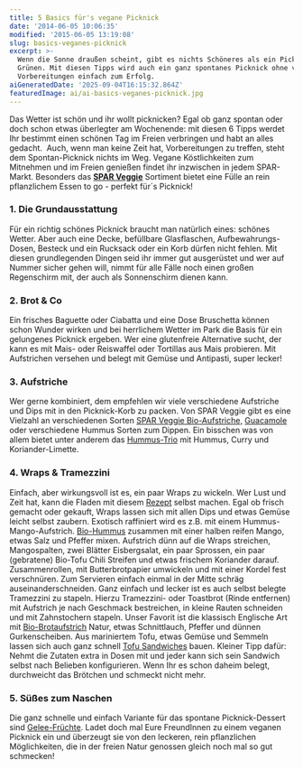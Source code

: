 ```yaml
---
title: 5 Basics für's vegane Picknick
date: '2014-06-05 10:06:35'
modified: '2015-06-05 13:19:08'
slug: basics-veganes-picknick
excerpt: >-
  Wenn die Sonne draußen scheint, gibt es nichts Schöneres als ein Picknick im
  Grünen. Mit diesen Tipps wird auch ein ganz spontanes Picknick ohne viel
  Vorbereitungen einfach zum Erfolg.
aiGeneratedDate: '2025-09-04T16:15:32.864Z'
featuredImage: ai/ai-basics-veganes-picknick.jpg
---
```


Das Wetter ist schön und ihr wollt picknicken? Egal ob ganz spontan oder doch schon etwas überlegter am Wochenende: mit diesen 6 Tipps werdet Ihr bestimmt einen schönen Tag im Freien verbringen und habt an alles gedacht.  Auch, wenn man keine Zeit hat, Vorbereitungen zu treffen, steht dem Spontan-Picknick nichts im Weg. Vegane Köstlichkeiten zum Mitnehmen und im Freien genießen findet ihr inzwischen in jedem SPAR-Markt. Besonders das **[SPAR Veggie](https://www.veganblatt.com/schnelle-vegane-kueche-mit-spar-veggie)** Sortiment bietet eine Fülle an rein pflanzlichem Essen to go - perfekt für´s Picknick!

### 1\. Die Grundausstattung

Für ein richtig schönes Picknick braucht man natürlich eines: schönes Wetter. Aber auch eine Decke, befüllbare Glasflaschen, Aufbewahrungs-Dosen, Besteck und ein Rucksack oder ein Korb dürfen nicht fehlen. Mit diesen grundlegenden Dingen seid ihr immer gut ausgerüstet und wer auf Nummer sicher gehen will, nimmt für alle Fälle noch einen großen Regenschirm mit, der auch als Sonnenschirm dienen kann.

### 2\. Brot & Co

Ein frisches Baguette oder Ciabatta und eine Dose Bruschetta können schon Wunder wirken und bei herrlichem Wetter im Park die Basis für ein gelungenes Picknick ergeben. Wer eine glutenfreie Alternative sucht, der kann es mit Mais- oder Reiswaffel oder Tortillas aus Mais probieren. Mit Aufstrichen versehen und belegt mit Gemüse und Antipasti, super lecker!

### 3\. Aufstriche

Wer gerne kombiniert, dem empfehlen wir viele verschiedene Aufstriche und Dips mit in den Picknick-Korb zu packen. Von SPAR Veggie gibt es eine Vielzahl an verschiedenen Sorten [SPAR Veggie Bio-Aufstriche,](https://www.veganblatt.com/schnelle-vegane-kueche-mit-spar-veggie) [Guacamole](http://www.spar.at/de_AT/index/spar-marken/SPAR_Veggie/Produkte/VeggieProdukte/11_food/07_grundnahrung_convenience/spar_veggie_guacamole150g_2945828.html) oder verschiedene Hummus Sorten zum Dippen. Ein bisschen was von allem bietet unter anderem das [Hummus-Trio](http://www.spar.at/de_AT/index/spar-marken/SPAR_Veggie/Produkte/VeggieProdukte/11_food/07_grundnahrung_convenience/spar_veggie_hummusorient210g_4733126.html) mit Hummus, Curry und Koriander-Limette.

### 4\. Wraps & Tramezzini

Einfach, aber wirkungsvoll ist es, ein paar Wraps zu wickeln. Wer Lust und Zeit hat, kann die Fladen mit diesem [Rezept](http://www.spar.at/de_AT/index/rezepte/vorspeise/veganer_wrap-1885.html) selbst machen. Egal ob frisch gemacht oder gekauft, Wraps lassen sich mit allen Dips und etwas Gemüse leicht selbst zaubern. Exotisch raffiniert wird es z.B. mit einem Hummus-Mango-Aufstrich. [Bio-Hummus](http://www.spar.at/de_AT/index/spar-marken/SPAR_Veggie/Produkte/VeggieProdukte/11_food/07_grundnahrung_convenience/spar_veggie_bioaufstrhum125g_1113846.html) zusammen mit einer halben reifen Mango, etwas Salz und Pfeffer mixen. Aufstrich dünn auf die Wraps streichen, Mangospalten, zwei Blätter Eisbergsalat, ein paar Sprossen, ein paar (gebratene) Bio-Tofu Chili Streifen und etwas frischem Koriander darauf. Zusammenrollen, mit Butterbrotpapier umwickeln und mit einer Kordel fest verschnüren. Zum Servieren einfach einmal in der Mitte schräg auseinanderschneiden. Ganz einfach und lecker ist es auch selbst belegte Tramezzini zu stapeln. Hierzu Tramezzini- oder Toastbrot (Rinde entfernen) mit Aufstrich je nach Geschmack bestreichen, in kleine Rauten schneiden und mit Zahnstochern stapeln. Unser Favorit ist die klassisch Englische Art mit [Bio-Brotaufstrich](http://www.spar.at/de_AT/index/spar-marken/SPAR_Veggie/Produkte/VeggieProdukte/11_food/07_grundnahrung_convenience/spar_veggie_aufstrichnatu150g_6887087.html) Natur, etwas Schnittlauch, Pfeffer und dünnen Gurkenscheiben. Aus mariniertem Tofu, etwas Gemüse und Semmeln lassen sich auch ganz schnell [Tofu Sandwiches](http://www.spar.at/de_AT/index/rezepte/hauptspeise/pikantes_tofu-sandwichmitpaprikasalsa-1208.html) bauen. Kleiner Tipp dafür: Nehmt die Zutaten extra in Dosen mit und jeder kann sich sein Sandwich selbst nach Belieben konfigurieren. Wenn Ihr es schon daheim belegt, durchweicht das Brötchen und schmeckt nicht mehr.

### 5\. Süßes zum Naschen

Die ganz schnelle und einfach Variante für das spontane Picknick-Dessert sind [Gelee-Früchte](http://www.spar.at/de_AT/index/spar-marken/SPAR_Veggie/Produkte/VeggieProdukte/11_food/08_suesswaren_undpiksnacks/spar_veggie200ggeleefruechte_1276794.html). Ladet doch mal Eure FreundInnen zu einem veganen Picknick ein und überzeugt sie von den leckeren, rein pflanzlichen Möglichkeiten, die in der freien Natur genossen gleich noch mal so gut schmecken!
